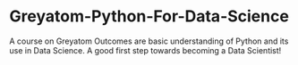 # Greyatom-Python-For-Data-Science

A course on Greyatom
Outcomes are basic understanding of Python and its use in Data Science.
A good first step towards becoming a Data Scientist!
